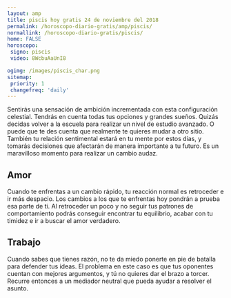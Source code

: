 ```yaml
---
layout: amp
title: piscis hoy gratis 24 de noviembre del 2018 
permalink: /horoscopo-diario-gratis/amp/piscis/
normallink: /horoscopo-diario-gratis/piscis/
home: FALSE
horoscopo:
 signo: piscis
 video: 8WcbuAaUnI8

ogimg: /images/piscis_char.png
sitemap:
 priority: 1
 changefreq: 'daily'
---
```



Sentirás una sensación de ambición incrementada con esta configuración celestial. Tendrás en cuenta todas tus opciones y grandes sueños. Quizás decidas volver a la escuela para realizar un nivel de estudio avanzado. O puede que te des cuenta que realmente te quieres mudar a otro sitio. También tu relación sentimental estará en tu mente por estos días, y tomarás decisiones que afectarán de manera importante a tu futuro. Es un maravilloso momento para realizar un cambio audaz.

## Amor

Cuando te enfrentas a un cambio rápido, tu reacción normal es retroceder e ir más despacio. Los cambios a los que te enfrentas hoy pondrán a prueba esa parte de ti. Al retroceder un poco y no seguir tus patrones de comportamiento podrás conseguir encontrar tu equilibrio, acabar con tu timidez e ir a buscar el amor verdadero.

## Trabajo

Cuando sabes que tienes razón, no te da miedo ponerte en pie de batalla para defender tus ideas. El problema en este caso es que tus oponentes cuentan con mejores argumentos, y tú no quieres dar el brazo a torcer. Recurre entonces a un mediador neutral que pueda ayudar a resolver el asunto.